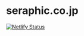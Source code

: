 # seraphic.co.jp
[![Netlify Status](https://api.netlify.com/api/v1/badges/2b7b904c-0bbb-4edf-bcd6-cb7eafe309e1/deploy-status)](https://app.netlify.com/sites/modest-rosalind-595d0c/deploys)
